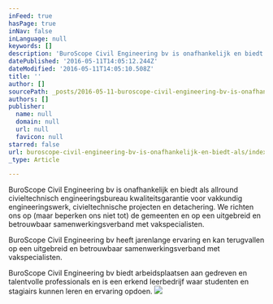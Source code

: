 ```yaml
---
inFeed: true
hasPage: true
inNav: false
inLanguage: null
keywords: []
description: 'BuroScope Civil Engineering bv is onafhankelijk en biedt als allround civieltechnisch engineeringsbureau kwaliteitsgarantie voor vakkundig engineeringswerk, civieltechnische projecten en detachering. We richten ons op (maar beperken ons niet tot) de gemeenten en op een uitgebreid en betrouwbaar samenwerkingsverband met vakspecialisten.'
datePublished: '2016-05-11T14:05:12.244Z'
dateModified: '2016-05-11T14:05:10.508Z'
title: ''
author: []
sourcePath: _posts/2016-05-11-buroscope-civil-engineering-bv-is-onafhankelijk-en-biedt-als.md
authors: []
publisher:
  name: null
  domain: null
  url: null
  favicon: null
starred: false
url: buroscope-civil-engineering-bv-is-onafhankelijk-en-biedt-als/index.html
_type: Article

---
```

BuroScope Civil Engineering bv is onafhankelijk en biedt als allround civieltechnisch engineeringsbureau kwaliteitsgarantie voor vakkundig engineeringswerk, civieltechnische projecten en detachering. We richten ons op (maar beperken ons niet tot) de gemeenten en op een uitgebreid en betrouwbaar samenwerkingsverband met vakspecialisten.

BuroScope Civil Engineering bv heeft jarenlange ervaring en kan terugvallen op een uitgebreid en betrouwbaar samenwerkingsverband met vakspecialisten.

BuroScope Civil Engineering bv biedt arbeidsplaatsen aan gedreven en talentvolle professionals en is een erkend leerbedrijf waar studenten en stagiairs kunnen leren en ervaring opdoen.
![](https://the-grid-user-content.s3-us-west-2.amazonaws.com/ee15b10d-05cb-4e4c-a46a-d37d13784cdb.jpg)